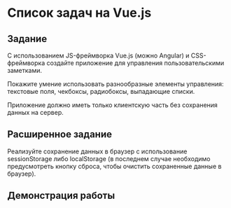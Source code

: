 # Список задач на Vue.js

## Задание

С использованием JS-фреймворка Vue.js (можно Angular) и CSS-фреймворка создайте приложение для управления пользовательскими заметками.

Покажите умение использовать разнообразные элементы управления: текстовые поля, чекбоксы, радиобоксы, выпадающие списки.

Приложение должно иметь только клиентскую часть без сохранения данных на сервер.

## Расширенное задание 

Реализуйте сохранение данных в браузер с использование sessionStorage либо localStorage (в последнем случае необходимо предусмотреть кнопку сброса, чтобы очистить сохраненные данные в браузер).

## Демонстрация работы

